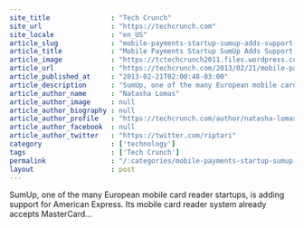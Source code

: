 ```yaml
---
site_title               : "Tech Crunch"
site_url                 : "https://techcrunch.com"
site_locale              : "en_US"
article_slug             : "mobile-payments-startup-sumup-adds-support-for-american-express-payments-in-8-of-its-10-european-markets"
article_title            : "Mobile Payments Startup SumUp Adds Support For American Express Payments In 8 Of Its 10 European Markets"
article_image            : "https://tctechcrunch2011.files.wordpress.com/2013/02/image001.jpg?w=311&h=400&crop=1"
article_url              : "https://techcrunch.com/2013/02/21/mobile-payments-startup-sumup-adds-support-for-american-express-payments-in-8-of-its-10-european-markets/"
article_published_at     : "2013-02-21T02:00:48-03:00"
article_description      : "SumUp, one of the many European mobile card reader startups, is adding support for American Express. Its mobile card reader system already accepts MasterCard..."
article_author_name      : "Natasha Lomas"
article_author_image     : null
article_author_biography : null
article_author_profile   : "https://techcrunch.com/author/natasha-lomas/"
article_author_facebook  : null
article_author_twitter   : "https://twitter.com/riptari"
category                 : ['technology']
tags                     : ['Tech Crunch']
permalink                : "/:categories/mobile-payments-startup-sumup-adds-support-for-american-express-payments-in-8-of-its-10-european-markets/"
layout                   : post
---
```


SumUp, one of the many European mobile card reader startups, is adding support for American Express. Its mobile card reader system already accepts MasterCard...
